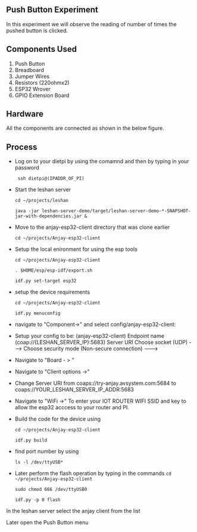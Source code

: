 ## Push Button Experiment
In this experiment we will observe the reading of number of times the pushed button is clicked.

## Components Used
1. Push Button
2. Breadboard
3. Jumper Wires
4. Resistors (220ohmx2)
5. ESP32 Wrover
6. GPIO Extension Board

## Hardware
All the components are connected as shown in the below figure.

## Process
 - Log on to your dietpi by using the comamnd and then by typing in your password

   ` ssh dietpi@(IPADDR_OF_PI)`
 
 - Start the leshan server
 
   `cd ~/projects/leshan`
 
 
   `java -jar leshan-server-demo/target/leshan-server-demo-*-SNAPSHOT-jar-with-dependencies.jar &`
 
-  Move to the anjay-esp32-client directory that was clone earlier
 
   `cd ~/projects/Anjay-esp32-client`

- Setup the local enironment for using the esp tools

   `cd ~/projects/Anjay-esp32-client`

  `. $HOME/esp/esp-idf/export.sh`

   `idf.py set-target esp32 `

- setup the device requirements

    `cd ~/projects/Anjay-esp32-client`

    `idf.py menuconfig`

- navigate to "Component->" and select config/anjay-esp32-client:
- Setup your config to be: (anjay-esp32-client) Endpoint name (coap://{LESHAN_SERVER_IP}:5683) Server URI Choose socket (UDP) ---> Choose security mode (Non-secure connection) --->

- Navigate to "Board - > "

- Navigate to "Client options ->"

- Change Server URI from coaps://try-anjay.avsystem.com:5684 to coaps://YOUR_LESHAN_SERVER_IP_ADDR:5683

- Navigate to "WiFi ->" To enter your IOT ROUTER WIFI SSID and key to allow the esp32 acccess to your router and PI.

- Build the code for the device using

    `cd ~/projects/Anjay-esp32-client`
 
   `idf.py build`
 

- find port number by using

   `ls -l /dev/ttyUSB*`



- Later perform the flash operation by typing in the commands
   `cd ~/projects/Anjay-esp32-client`

   `sudo chmod 666 /dev/ttyUSB0`

   `idf.py -p 0 flash`

In the leshan server select the anjay client from the list

Later open the Push Button menu



 
